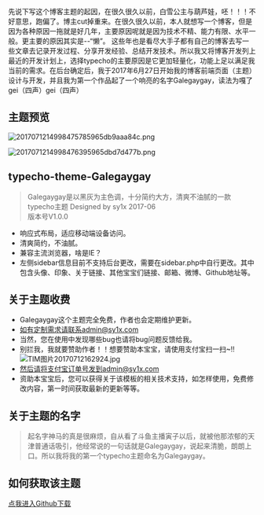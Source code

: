 先说下写这个博客主题的起因，在很久很久以前，白雪公主与葫芦娃，呸！！！不好意思，跑偏了。博主cut掉重来。在很久很久以前，本人就想写一个博客，但是因为各种原因一拖就是好几年，主要原因呢就是因为技术不精、能力有限、水平一般。更主要的原因其实是--“懒”。
这些年也是看尽大手子都有自己的博客去写一些文章去记录开发过程、分享开发经验、总结开发技术。所以我又将博客开发列上最近的开发计划上，选择typecho的主要原因是它更加轻量化，功能上足以满足我当前的需求。在后台确定后，我于2017年6月27日开始我的博客前端页面（主题）设计与开发，并且我为第一个作品起了一个响亮的名字Galegaygay，读法为嘎了gei（四声）gei（四声）
## 主题预览 ##
![2017071214998475785965db9aaa84c.png][1]

![2017071214998476395965dbd7d477b.png][2]
## typecho-theme-Galegaygay ##

> Galegaygay是以黑灰为主色调，十分简约大方，清爽不油腻的一款typecho主题
Designed by sy1x 2017-06		
版本号V1.0.0

 - 响应式布局，适应移动端设备访问。
 - 清爽简约，不油腻。
 - 兼容主流浏览器，啥是IE？
 - 左侧sidebar信息目前不支持后台更改，需要在sidebar.php中自行更改。其中包含头像、印象、关于链接、其他宝宝们链接、邮箱、微博、Github地址等。


## 关于主题收费 ##
 - Galegaygay这个主题完全免费，作者也会定期维护更新。
 - 如有定制需求请联系admin@sy1x.com
 - 当然，您在使用中发现哪些bug也请将bug问题反馈给我。
 - 别拦我，我就要赞助作者！！想要赞助本宝宝，请使用支付宝扫一扫~!!![TIM图片20170712162924.jpg][3]
 - 然后请将支付宝订单号发到admin@sy1x.com
 - 资助本宝宝后，您可以获得关于该模板的相关技术支持，如怎样使用，免费修改内容，第一时间获取最新的更新等等。

## 关于主题的名字 ##
 > 起名字神马的真是很麻烦，自从看了斗鱼主播寅子以后，就被他那浓郁的天津普通话吸引，他经常说的一句话就是Galegaygay，说起来清脆，朗朗上口。所以我将我的第一个typecho主题命名为Galegaygay。

## 如何获取该主题 ##
[点我进入Github下载][4]


  [1]: http://sy1x.com/usr/uploads/2017/07/1651626667.png
  [2]: http://sy1x.com/usr/uploads/2017/07/2373285870.png
  [3]: http://sy1x.com/usr/uploads/2017/07/2438226266.jpg
  [4]: https://github.com/sy1x/Galegaygay
